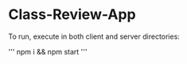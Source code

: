 # Class-Review-App

To run, execute in both client and server directories: 

'''
npm i && npm start
''' 
